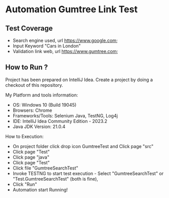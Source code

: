 # Automation Gumtree Link Test

**Test Coverage**
-----
 * Search engine used, url https://www.google.com;
 * Input Keyword "Cars in London" 
 * Validation link web, url https://www.gumtree.com;

**How to Run ?**
----
Project has been prepared on IntelliJ Idea. Create a project by doing a checkout of this repository.


My Platform and tools information:
 * OS: Windows 10 (Build 19045)
 * Browsers: Chrome
 * Frameworks/Tools: Selenium Java, TestNG, Log4j
 * IDE: IntelliJ Idea Community Edition - 2023.2
 * Java JDK Version: 21.0.4

How to Execution: 
* On project folder click drop icon GumtreeTest and Click page "src"
* Click page "Test"
* Click page "java"
* Click page "Test"
* Click file "GumtreeSearchTest"
* Invoke TESTNG to start test execution - Select "GumtreeSearchTest" or "Test.GumtreeSearchTest" (both is fine), 
* Click "Run"
* Automation start Running!
